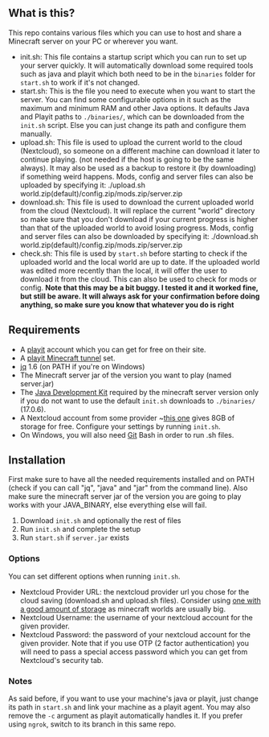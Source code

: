## What is this?
This repo contains various files which you can use to host and share a Minecraft server on your PC or wherever you want.
- init.sh: This file contains a startup script which you can run to set up your server quickly. It will automatically download some required tools such as java and playit which both need to be in the `binaries` folder for `start.sh` to work if it's not changed.
- start.sh: This is the file you need to execute when you want to start the server. You can find some configurable options in it such as the maximum and minimum RAM and other Java options. It defaults Java and Playit paths to `./binaries/`, which can be downloaded from the `init.sh` script. Else you can just change its path and configure them manually.
- upload.sh: This file is used to upload the current world to the cloud (Nextcloud), so someone on a different machine can download it later to continue playing. (not needed if the host is going to be the same always). It may also be used as a backup to restore it (by downloading) if something weird happens. Mods, config and server files can also be uploaded by specifying it: ./upload.sh world.zip(default)/config.zip/mods.zip/server.zip
- download.sh: This file is used to download the current uploaded world from the cloud (Nextcloud). It will replace the current "world" directory so make sure that you don't download if your current progress is higher than that of the uploaded world to avoid losing progress. Mods, config and server files can also be downloaded by specifying it: ./download.sh world.zip(default)/config.zip/mods.zip/server.zip
- check.sh: This file is used by `start.sh` before starting to check if the uploaded world and the local world are up to date. If the uploaded world was edited more recently than the local, it will offer the user to download it from the cloud. This can also be used to check for mods or config. **Note that this may be a bit buggy. I tested it and it worked fine, but still be aware. It will always ask for your confirmation before doing anything, so make sure you know that whatever you do is right**
 
## Requirements
- A [playit](https://playit.gg/) account which you can get for free on their site.
- A [playit Minecraft tunnel](https://playit.gg/account/tunnels) set.
- [jq](https://stedolan.github.io/jq/download/) 1.6 (on PATH if you're on Windows)
- The Minecraft server jar of the version you want to play (named server.jar)
- The [Java Development Kit](https://www.oracle.com/java/technologies/java-se-glance.html) required by the minecraft server version only if you do not want to use the default `init.sh` downloads to `./binaries/` (17.0.6).
- A Nextcloud account from some provider ~[this one](https://tab.digital/) gives 8GB of storage for free. Configure your settings by running `init.sh`.
- On Windows, you will also need [Git](https://git-scm.com/) Bash in order to run .sh files.

## Installation
First make sure to have all the needed requirements installed and on PATH (check if you can call "jq", "java" and "jar" from the command line). Also make sure the minecraft server jar of the version you are going to play works with your JAVA_BINARY, else everything else will fail.
1. Download `init.sh` and optionally the rest of files
2. Run `init.sh` and complete the setup
4. Run `start.sh` if `server.jar` exists

### Options
You can set different options when running `init.sh`.
- Nextcloud Provider URL: the nextcloud provider url you chose for the cloud saving (download.sh and upload.sh files). Consider using [one with a good amount of storage](https://tab.digital/) as minecraft worlds are usually big.
- Nextcloud Username: the username of your nextcloud account for the given provider.
- Nextcloud Password: the password of your nextcloud account for the given provider. Note that if you use OTP (2 factor authentication) you will need to pass a special access password which you can get from Nextcloud's security tab.

### Notes
As said before, if you want to use your machine's java or playit, just change its path in `start.sh` and link your machine as a playit agent. You may also remove the `-c` argument as playit automatically handles it. If you prefer using `ngrok`, switch to its branch in this same repo.
